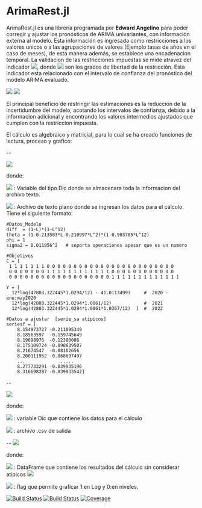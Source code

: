 # ArimaRest.jl
ArimaRest.jl es una libreria programada por **Edward Angelino** para poder corregir y ajustar los pronósticos de ARIMA univariantes, con información externa al modelo. Esta información es ingresada como restricciones a los valores unicos o a las agrupaciones de valores (Ejemplo tasas de años en el caso de meses), de esta manera además, se establece una encadenacion temporal. La validacion de las restricciones impuestas se mide atravez del indicador <img src="https://render.githubusercontent.com/render/math?math=K_{calc} < \chi^2_m">, donde <img src="https://render.githubusercontent.com/render/math?math=m"> son los grados de libertad de la restricción. Esta indicador esta relacionado con el intervalo de confianza del pronóstico del modelo ARIMA evaluado.


<img src="https://render.githubusercontent.com/render/math?math=\phi\left(L\right)\varPhi\left(L_{s}\right)\nabla^{d}\nabla^{D}\centerdot Z_{t}=\theta\left(L\right)\Theta\left(L_{s}\right)a_{t}">


<img src="https://render.githubusercontent.com/render/math?math=\begin{multline*}\left(1-\phi_{1}L-\phi_{2}L^{2}-...-\phi_{p}L^{p}\right)\left(1-\varPhi_{1}L_{s}-\varPhi_{2}L_{s}^{2}-...-\varPhi_{P}L_{s}^{P}\right)\left(1-L\right)^{d}\left(1-L^{s}\right)^{D}Z_{t}\\=\left(1\dotplus\theta_{1}L\dotplus\theta_{2}L^{2}\dotplus...\dotplus\theta_{q}L^{q}\right)\left(1\dotplus\Theta_{1}L_{s}\dotplus\Theta_{2}L_{s}^{2}\dotplus...\dotplus\Theta_{Q}L_{s}^{Q}\right)a_{t}\end{multline*}">


El principal beneficio de restringir las estimaciones es la reduccion de la incertidumbre del modelo, acotando los intervalos de confianza, debido a la informacion adicional y encontrando los  valores intermedios ajustados  que cumplen con la restriccion impuesta.




El cálculo es algebraico y matricial, para lo cual se ha creado  funciones de lectura, proceso y grafico:

--

<img src="https://render.githubusercontent.com/render/math?math=dic=leedatostxt(archivo)">

donde:

<img src="https://render.githubusercontent.com/render/math?math=dic"> : Variable del tipo Dic donde se almacenara toda la informacion del archivo texto.

<img src="https://render.githubusercontent.com/render/math?math=archivo"> : Archivo de texto plano donde se ingresan los datos para el cálculo. Tiene el siguiente formato:

	#Datos_Modelo
	diff  = (1-L)*(1-L^12)
	theta = (1-0.213503*L-0.210997*L^2)*(1-0.903785*L^12)
	phi = 1
	sigma2 = 0.011956^2   # soporta operaciones apesar que es un numero

	#Objetivos
	C = [
     1 1 1 1 1 1 1 0 0 0 0 0 0 0 0 0 0 0 0 0 0 0 0 0 0 0 0 0 0 0 0
     0 0 0 0 0 0 0 1 1 1 1 1 1 1 1 1 1 1 1 0 0 0 0 0 0 0 0 0 0 0 0
     0 0 0 0 0 0 0 0 0 0 0 0 0 0 0 0 0 0 0 1 1 1 1 1 1 1 1 1 1 1 1 ]

	Y = [
	  12*log(42803.322445*1.0294/12) - 41.01134993     #  2020 - ene:may2020
      12*log(42803.322445*1.0294*1.0061/12)            #  2021
      12*log(42803.322445*1.0294*1.0061*1.0367/12)  ]  #  2022

	#Datos a ajustar  [serie_sa atipicos]
	seriesf = [
		8.154973727	-0.211095349
		8.18563597	-0.159745649
		8.19698976	-0.12380086
		8.175109724	-0.098639507
		8.21674547	-0.08102656
		8.200111952	-0.068697497
		...          	.....
		8.277733291	-0.039935196
		8.316698287	-0.039933542]




--

<img src="https://render.githubusercontent.com/render/math?math=df=restringe(datos,salida)">

donde:

<img src="https://render.githubusercontent.com/render/math?math=datos"> : variable Dic que contiene  los datos para el cálculo

<img src="https://render.githubusercontent.com/render/math?math=salida"> : archivo .csv de salida

--
<img src="https://render.githubusercontent.com/render/math?math=grafica(dt,f)">

  donde:

<img src="https://render.githubusercontent.com/render/math?math=dt">  :  DataFrame que contiene los resultados del cálculo sin considerar atipicos <img src="https://render.githubusercontent.com/render/math?math=[Irrest, I.Inf, I.Sup,Restr, R.Inf, R.Sup]">

<img src="https://render.githubusercontent.com/render/math?math=f">  :  flag que permite graficar 1:en Log y 0:en niveles.

[![Build Status](https://travis-ci.com/EdwardAngelino/ArimaRest.jl.svg?branch=master)](https://travis-ci.com/EdwardAngelino/ArimaRest.jl)
[![Build Status](https://ci.appveyor.com/api/projects/status/github/EdwardAngelino/ArimaRest.jl?svg=true)](https://ci.appveyor.com/project/EdwardAngelino/ArimaRest-jl)
[![Coverage](https://codecov.io/gh/EdwardAngelino/ArimaRest.jl/branch/master/graph/badge.svg)](https://codecov.io/gh/EdwardAngelino/ArimaRest.jl)
